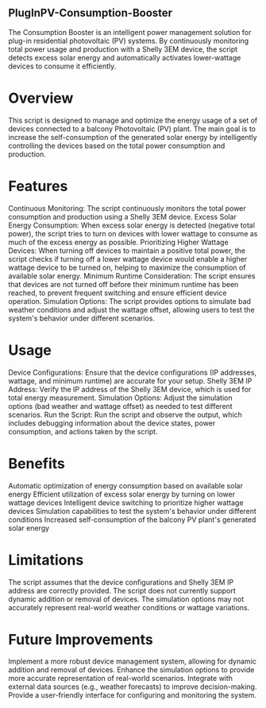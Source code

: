## PlugInPV-Consumption-Booster
The Consumption Booster is an intelligent power management solution for plug-in residential photovoltaic (PV) systems. By continuously monitoring total power usage and production with a Shelly 3EM device, the script detects excess solar energy and automatically activates lower-wattage devices to consume it efficiently.


# Overview
This script is designed to manage and optimize the energy usage of a set of devices connected to a balcony Photovoltaic (PV) plant. The main goal is to increase the self-consumption of the generated solar energy by intelligently controlling the devices based on the total power consumption and production.

# Features
Continuous Monitoring: The script continuously monitors the total power consumption and production using a Shelly 3EM device.
Excess Solar Energy Consumption: When excess solar energy is detected (negative total power), the script tries to turn on devices with lower wattage to consume as much of the excess energy as possible.
Prioritizing Higher Wattage Devices: When turning off devices to maintain a positive total power, the script checks if turning off a lower wattage device would enable a higher wattage device to be turned on, helping to maximize the consumption of available solar energy.
Minimum Runtime Consideration: The script ensures that devices are not turned off before their minimum runtime has been reached, to prevent frequent switching and ensure efficient device operation.
Simulation Options: The script provides options to simulate bad weather conditions and adjust the wattage offset, allowing users to test the system's behavior under different scenarios.
# Usage
Device Configurations: Ensure that the device configurations (IP addresses, wattage, and minimum runtime) are accurate for your setup.
Shelly 3EM IP Address: Verify the IP address of the Shelly 3EM device, which is used for total energy measurement.
Simulation Options: Adjust the simulation options (bad weather and wattage offset) as needed to test different scenarios.
Run the Script: Run the script and observe the output, which includes debugging information about the device states, power consumption, and actions taken by the script.
# Benefits
Automatic optimization of energy consumption based on available solar energy
Efficient utilization of excess solar energy by turning on lower wattage devices
Intelligent device switching to prioritize higher wattage devices
Simulation capabilities to test the system's behavior under different conditions
Increased self-consumption of the balcony PV plant's generated solar energy
# Limitations
The script assumes that the device configurations and Shelly 3EM IP address are correctly provided.
The script does not currently support dynamic addition or removal of devices.
The simulation options may not accurately represent real-world weather conditions or wattage variations.
# Future Improvements
Implement a more robust device management system, allowing for dynamic addition and removal of devices.
Enhance the simulation options to provide more accurate representation of real-world scenarios.
Integrate with external data sources (e.g., weather forecasts) to improve decision-making.
Provide a user-friendly interface for configuring and monitoring the system.
